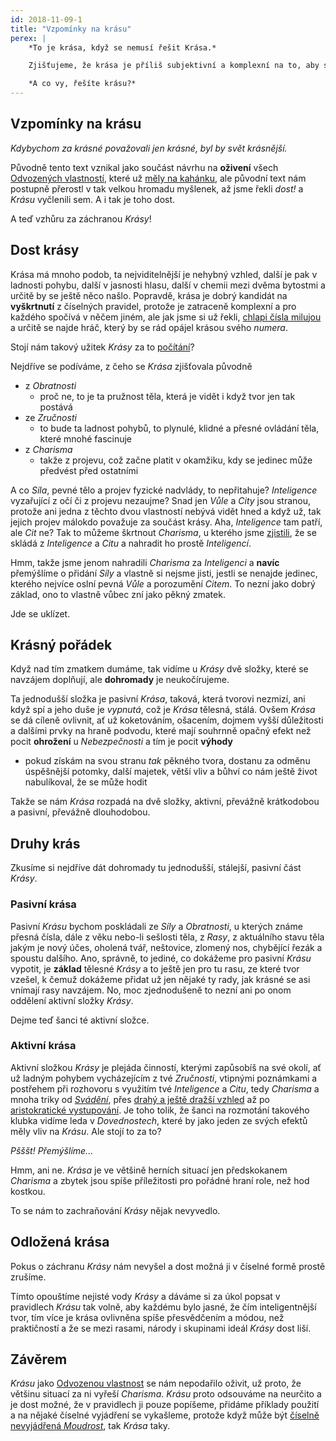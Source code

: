 ```yaml
---
id: 2018-11-09-1
title: "Vzpomínky na krásu"
perex: |
    *To je krása, když se nemusí řešit Krása.*

    Zjišťujeme, že krása je příliš subjektivní a komplexní na to, aby se dala vyjádřit jedním číslem.

    *A co vy, řešíte krásu?*
---
```


## Vzpomínky na krásu

*Kdybychom za krásné považovali jen krásné, byl by svět krásnější.*

Původně tento text vznikal jako součást návrhu na **oživení** všech [Odvozených vlastností](https://pph.drdplus.info/?trial=1#odvozene_vlastnosti), které už [měly na kahánku](2018-09-03-velkej_fanousek.md#Dovednosti), ale původní text nám postupně přerostl v tak velkou hromadu myšlenek, až jsme řekli *dost!* a *Krásu* vyčlenili sem. A i tak je toho dost.

A teď vzhůru za záchranou *Krásy*!

## Dost krásy

Krása má mnoho podob, ta nejviditelnější je nehybný vzhled, další je pak v ladnosti pohybu, další v jasnosti hlasu, další v chemii mezi dvěma bytostmi a určitě by se ještě něco našlo. Popravdě, krása je dobrý kandidát na **vyškrtnutí** z číselných pravidel, protože je zatraceně komplexní a pro každého spočívá v něčem jiném, ale jak jsme si už řekli, [chlapi čísla milujou](2018-10-31-cit_pro_charisma.md#Užitek_citu) a určitě se najde hráč, který by se rád opájel krásou svého *numera*.

Stojí nám takový užitek *Krásy* za to [počítání](https://pph.drdplus.info/?trial=1#vypocet_krasy)?

Nejdříve se podíváme, z čeho se *Krása* zjišťovala původně

- z *Obratnosti*
    - proč ne, to je ta pružnost těla, která je vidět i když tvor jen tak postává
- ze *Zručnosti*
    - to bude ta ladnost pohybů, to plynulé, klidné a přesné ovládání těla, které mnohé fascinuje
- z *Charisma*
    - takže z projevu, což začne platit v okamžiku, kdy se jedinec může předvést před ostatními

A co *Síla*, pevné tělo a projev fyzické nadvlády, to nepřitahuje? *Inteligence* vyzařující z očí či z projevu nezaujme? Snad jen *Vůle* a *City* jsou stranou, protože ani jedna z těchto dvou vlastností nebývá vidět hned a když už, tak jejich projev málokdo považuje za součást krásy.
Aha, *Inteligence* tam patří, ale *Cit* ne? Tak to můžeme škrtnout *Charisma*, u kterého jsme [zjistili](2018-10-31-cit_pro_charisma.md#Cit_nad_Charisma), že se skládá z *Inteligence* a *Citu* a nahradit ho prostě *Inteligencí*.

Hmm, takže jsme jenom nahradili *Charisma* za *Inteligenci* a **navíc** přemýšlíme o přidání *Síly* a vlastně si nejsme jisti, jestli se nenajde jedinec, kterého nejvíce oslní pevná *Vůle* a porozumění *Citem*. To nezní jako dobrý základ, ono to vlastně vůbec zní jako pěkný zmatek.

Jde se uklízet.

## Krásný pořádek

Když nad tím zmatkem dumáme, tak vidíme u *Krásy* dvě složky, které se navzájem doplňují, ale **dohromady** je neukočírujeme.

Ta jednodušší složka je pasivní *Krása*, taková, která tvorovi nezmizí, ani když spí a jeho duše je *vypnutá*, což je *Krása* tělesná, stálá.
Ovšem *Krása* se dá cíleně ovlivnit, ať už koketováním, ošacením, dojmem vyšší důležitosti a dalšími prvky na hraně podvodu, které mají souhrnně opačný efekt než pocit **ohrožení** u *Nebezpečnosti* a tím je pocit **výhody**

- pokud získám na svou stranu *tak* pěkného tvora, dostanu za odměnu úspěšnější potomky, další majetek, větší vliv a bůhví co nám ještě život nabulíkoval, že se může hodit

Takže se nám *Krása* rozpadá na dvě složky, aktivní, převážně krátkodobou a pasivní, převážně dlouhodobou.

## Druhy krás

Zkusíme si nejdříve dát dohromady tu jednodušší, stálejší, pasivní část *Krásy*.

### Pasivní krása

Pasivní *Krásu* bychom poskládali ze *Síly* a *Obratnosti*, u kterých známe přesná čísla, dále z věku nebo-li sešlosti těla, z *Rasy*, z aktuálního stavu těla jakým je nový účes, oholená tvář, neštovice, zlomený nos, chybějící řezák a spoustu dalšího. Ano, správně, to jediné, co dokážeme pro pasivní *Krásu* vypotit, je **základ** tělesné *Krásy* a to ještě jen pro tu rasu, ze které tvor vzešel, k čemuž dokážeme přidat už jen nějaké ty rady, jak krásné se asi vnímají rasy navzájem. No, moc zjednodušeně to nezní ani po onom oddělení aktivní složky *Krásy*.

Dejme teď šanci té aktivní složce.

### Aktivní krása

Aktivní složkou *Krásy* je plejáda činností, kterými zapůsobíš na své okolí, ať už ladným pohybem vycházejícím z tvé *Zručnosti*, vtipnými poznámkami a postřehem při rozhovoru s využitím tvé *Inteligence* a *Citu*, tedy *Charisma* a mnoha triky od [*Svádění*](https://pph.drdplus.info/?trial=1#svadeni), přes [drahý a ještě dražší vzhled](https://ppj.drdplus.info/?trial=1#cenik_obleceni) až po [aristokratické vystupování](https://pph.drdplus.info/?trial=1#puvod). Je toho tolik, že šanci na rozmotání takového klubka vidíme leda v *Dovednostech*, které by jako jeden ze svých efektů měly vliv na *Krásu*. Ale stojí to za to?

*Pšššt! Přemýšlíme...*

Hmm, ani ne. *Krása* je ve většině herních situací jen předskokanem *Charisma* a zbytek jsou spíše příležitosti pro pořádné hraní role, než hod kostkou.

To se nám to zachraňování *Krásy* nějak nevyvedlo.

## Odložená krása

Pokus o záchranu *Krásy* nám nevyšel a dost možná ji v číselné formě prostě zrušíme.

Tímto opouštíme nejisté vody *Krásy* a dáváme si za úkol popsat v pravidlech *Krásu* tak volně, aby každému bylo jasné, že čím inteligentnější tvor, tím více je krása ovlivněna spíše přesvědčením a módou, než praktičností a že se mezi rasami, národy i skupinami ideál *Krásy* dost liší.

## Závěrem

*Krásu* jako [Odvozenou vlastnost](https://pph.drdplus.info/?trial=1#odvozene_vlastnosti) se nám nepodařilo oživit, už proto, že většinu situací za ni vyřeší *Charisma*. *Krásu* proto odsouváme na neurčito a je dost možné, že v pravidlech ji pouze popíšeme, přidáme příklady použití a na nějaké číselné vyjádření se vykašleme, protože když může být [číselně nevyjádřená *Moudrost*](2018-10-10-inteligentni_bojovnik.md#S_moudrostí), tak *Krása* taky.


